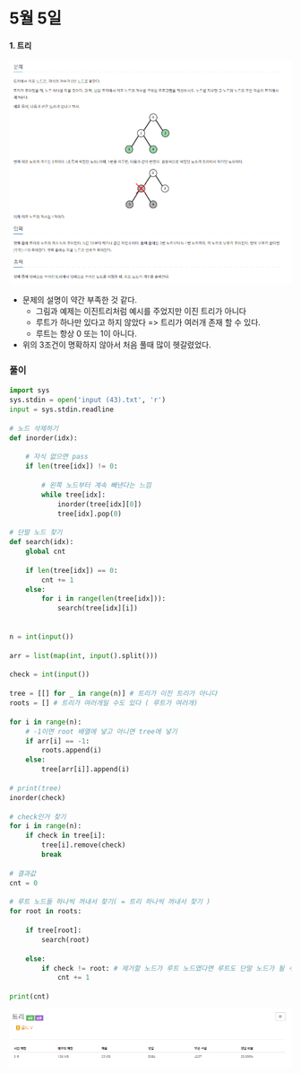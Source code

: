 # 5월 5일

#### 1. 트리

![image-20210505195934906](README.assets/image-20210505195934906.png)



- 문제의 설명이 약간 부족한 것 같다.
  - 그림과 예제는 이진트리처럼 예시를 주었지만 이진 트리가 아니다
  - 루트가 하나만 있다고 하지 않았다 => 트리가 여러개 존재 할 수 있다.
  - 루트는 항상 0 또는 1이 아니다.
- 위의 3조건이 명확하지 않아서 처음 풀때 많이 헷갈렸었다.



### 풀이

```python
import sys
sys.stdin = open('input (43).txt', 'r')
input = sys.stdin.readline

# 노드 삭제하기
def inorder(idx):

    # 자식 없으면 pass
    if len(tree[idx]) != 0:

        # 왼쪽 노드부터 계속 빼낸다는 느낌
        while tree[idx]:
            inorder(tree[idx][0])
            tree[idx].pop(0)

# 단말 노드 찾기
def search(idx):
    global cnt

    if len(tree[idx]) == 0:
        cnt += 1
    else:
        for i in range(len(tree[idx])):
            search(tree[idx][i])


n = int(input())

arr = list(map(int, input().split()))

check = int(input())

tree = [[] for _ in range(n)] # 트리가 이진 트리가 아니다
roots = [] # 트리가 여러개일 수도 있다 ( 루트가 여러개)

for i in range(n):
    # -1이면 root 배열에 넣고 아니면 tree에 넣기
    if arr[i] == -1:
        roots.append(i)
    else:
        tree[arr[i]].append(i)

# print(tree)
inorder(check)

# check인거 찾기
for i in range(n):
    if check in tree[i]:
        tree[i].remove(check)
        break

# 결과값
cnt = 0

# 루트 노드들 하나씩 꺼내서 찾기( = 트리 하나씩 꺼내서 찾기 )
for root in roots:

    if tree[root]:
        search(root)

    else:
        if check != root: # 제거할 노드가 루트 노드였다면 루트도 단말 노드가 될 수 있으므로 +1
            cnt += 1

print(cnt)
```



[![백준-트리](README.assets/image-20210505200300128.png)](https://www.acmicpc.net/problem/1068)

